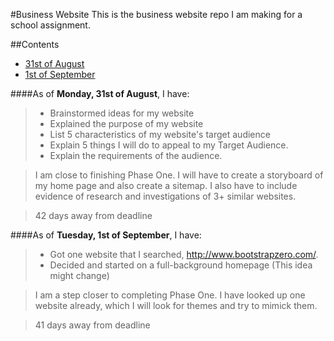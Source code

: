 #Business Website
This is the business website repo I am making for a school assignment. 

##Contents
* [31st of August](#thirtyFirstAug)
* [1st of September](#firstSeptember)

####<a name="thirtyFirstAug"></a>As of **Monday, 31st of August**, I have:
>* Brainstormed ideas for my website
>* Explained the purpose of my website
>* List 5 characteristics of my website's target audience
>* Explain 5 things I will do to appeal to my Target Audience. 
>* Explain the requirements of the audience. 

> I am close to finishing Phase One. I will have to create a storyboard of my home page and also create a sitemap. I also have to include evidence of research and investigations of 3+ similar websites.

> 42 days away from deadline

####<a name="firstSeptember"></a>As of **Tuesday, 1st of September**, I have: 
>* Got one website that I searched, http://www.bootstrapzero.com/. 
>* Decided and started on a full-background homepage (This idea might change)

> I am a step closer to completing Phase One. I have looked up one website already, which I will look for themes and try to mimick them. 

> 41 days away from deadline
